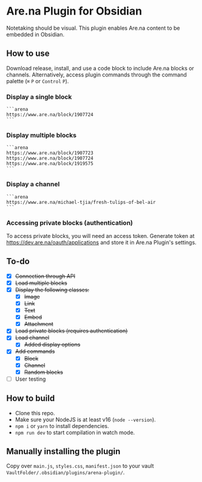 #  Are.na Plugin for Obsidian
Notetaking should be visual. This plugin enables Are.na content to be embedded in Obsidian.

## How to use

Download release, install, and use a code block to include Are.na blocks or channels. Alternatively, access plugin commands through the command palette (`⌘` `P` or `Control` `P`).

### Display a single block
````
```arena
https://www.are.na/block/1907724
```
````

### Display multiple blocks
````
```arena
https://www.are.na/block/1907723
https://www.are.na/block/1907724
https://www.are.na/block/1919575
```
````

### Display a channel
````
```arena
https://www.are.na/michael-tjia/fresh-tulips-of-bel-air
```
````

### Accessing private blocks (authentication)
To access private blocks, you will need an access token. Generate token at https://dev.are.na/oauth/applications and store it in Are.na Plugin's settings.


## To-do
- [x] ~~Connection through API~~
- [x] ~~Load multiple blocks~~
- [x] ~~Display the following classes:~~
  - [x] ~~Image~~
  - [x] ~~Link~~
  - [x] ~~Text~~
  - [x] ~~Embed~~
  - [x] ~~Attachment~~
- [x] ~~Load private blocks (requires authentication)~~
- [x] ~~Load channel~~
  - [x] ~~Added display options~~
- [x] ~~Add commands~~
	- [x] ~~Block~~
	- [x] ~~Channel~~
	- [x] ~~Random blocks~~
- [ ] User testing

## How to build
- Clone this repo.
- Make sure your NodeJS is at least v16 (`node --version`).
- `npm i` or `yarn` to install dependencies.
- `npm run dev` to start compilation in watch mode.

## Manually installing the plugin
Copy over `main.js`, `styles.css`, `manifest.json` to your vault `VaultFolder/.obsidian/plugins/arena-plugin/`.
